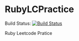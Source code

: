 # RubyLCPractice
Build Status:
[![Build Status](https://travis-ci.org/liuhpleon/Leetcode-Ruby.svg?branch=master)](https://travis-ci.org/liuhpleon/Leetcode-Ruby)

Ruby Leetcode Pratice

